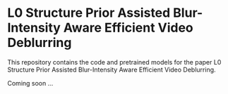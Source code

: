 # L0 Structure Prior Assisted Blur-Intensity Aware Efficient Video Deblurring

This repository contains the code and pretrained models for the paper L0 Structure Prior Assisted Blur-Intensity Aware Efficient Video Deblurring.

Coming soon ...
